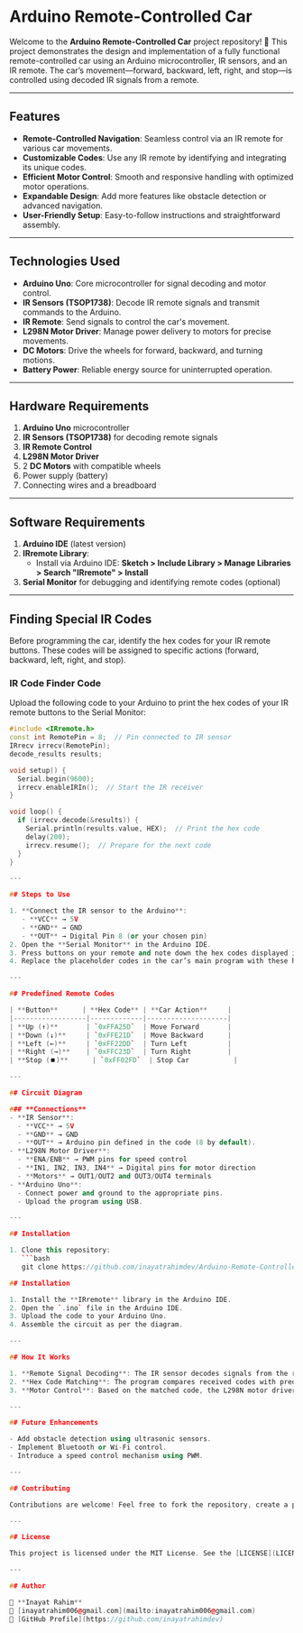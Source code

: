 # **Arduino Remote-Controlled Car**

Welcome to the **Arduino Remote-Controlled Car** project repository! 🚗 This project demonstrates the design and implementation of a fully functional remote-controlled car using an Arduino microcontroller, IR sensors, and an IR remote. The car’s movement—forward, backward, left, right, and stop—is controlled using decoded IR signals from a remote.

---

## **Features**
- **Remote-Controlled Navigation**: Seamless control via an IR remote for various car movements.
- **Customizable Codes**: Use any IR remote by identifying and integrating its unique codes.
- **Efficient Motor Control**: Smooth and responsive handling with optimized motor operations.
- **Expandable Design**: Add more features like obstacle detection or advanced navigation.
- **User-Friendly Setup**: Easy-to-follow instructions and straightforward assembly.

---

## **Technologies Used**
- **Arduino Uno**: Core microcontroller for signal decoding and motor control.
- **IR Sensors (TSOP1738)**: Decode IR remote signals and transmit commands to the Arduino.
- **IR Remote**: Send signals to control the car's movement.
- **L298N Motor Driver**: Manage power delivery to motors for precise movements.
- **DC Motors**: Drive the wheels for forward, backward, and turning motions.
- **Battery Power**: Reliable energy source for uninterrupted operation.

---

## **Hardware Requirements**
1. **Arduino Uno** microcontroller
2. **IR Sensors (TSOP1738)** for decoding remote signals
3. **IR Remote Control**
4. **L298N Motor Driver**
5. 2 **DC Motors** with compatible wheels
6. Power supply (battery)
7. Connecting wires and a breadboard

---

## **Software Requirements**
1. **Arduino IDE** (latest version)
2. **IRremote Library**:
   - Install via Arduino IDE: **Sketch > Include Library > Manage Libraries > Search "IRremote" > Install**
3. **Serial Monitor** for debugging and identifying remote codes (optional)

---

## **Finding Special IR Codes**
Before programming the car, identify the hex codes for your IR remote buttons. These codes will be assigned to specific actions (forward, backward, left, right, and stop).

### **IR Code Finder Code**
Upload the following code to your Arduino to print the hex codes of your IR remote buttons to the Serial Monitor:

```cpp
#include <IRremote.h>
const int RemotePin = 8;  // Pin connected to IR sensor
IRrecv irrecv(RemotePin);
decode_results results;

void setup() {
  Serial.begin(9600);
  irrecv.enableIRIn();  // Start the IR receiver
}

void loop() {
  if (irrecv.decode(&results)) {
    Serial.println(results.value, HEX);  // Print the hex code
    delay(200);
    irrecv.resume();  // Prepare for the next code
  }
}

---

## Steps to Use

1. **Connect the IR sensor to the Arduino**:
   - **VCC** → 5V  
   - **GND** → GND  
   - **OUT** → Digital Pin 8 (or your chosen pin)  
2. Open the **Serial Monitor** in the Arduino IDE.  
3. Press buttons on your remote and note down the hex codes displayed in the Serial Monitor.  
4. Replace the placeholder codes in the car’s main program with these hex codes.

---

## Predefined Remote Codes

| **Button**      | **Hex Code** | **Car Action**     |
|------------------|-------------|--------------------|
| **Up (↑)**       | `0xFFA25D`  | Move Forward       |
| **Down (↓)**     | `0xFFE21D`  | Move Backward      |
| **Left (←)**     | `0xFF22DD`  | Turn Left          |
| **Right (→)**    | `0xFFC23D`  | Turn Right         |
| **Stop (⏹️)**      | `0xFF02FD`  | Stop Car           |

---

## Circuit Diagram

### **Connections**
- **IR Sensor**:
  - **VCC** → 5V  
  - **GND** → GND  
  - **OUT** → Arduino pin defined in the code (8 by default).  
- **L298N Motor Driver**:
  - **ENA/ENB** → PWM pins for speed control  
  - **IN1, IN2, IN3, IN4** → Digital pins for motor direction  
  - **Motors** → OUT1/OUT2 and OUT3/OUT4 terminals  
- **Arduino Uno**:
  - Connect power and ground to the appropriate pins.  
  - Upload the program using USB.  

---

## Installation

1. Clone this repository:  
   ```bash
   git clone https://github.com/inayatrahimdev/Arduino-Remote-Controlled-Car.git

## Installation

1. Install the **IRremote** library in the Arduino IDE.  
2. Open the `.ino` file in the Arduino IDE.  
3. Upload the code to your Arduino Uno.  
4. Assemble the circuit as per the diagram.

---

## How It Works

1. **Remote Signal Decoding**: The IR sensor decodes signals from the remote into hex codes.  
2. **Hex Code Matching**: The program compares received codes with predefined values.  
3. **Motor Control**: Based on the matched code, the L298N motor driver activates the motors to execute the desired action.

---

## Future Enhancements

- Add obstacle detection using ultrasonic sensors.  
- Implement Bluetooth or Wi-Fi control.  
- Introduce a speed control mechanism using PWM.

---

## Contributing

Contributions are welcome! Feel free to fork the repository, create a pull request, or submit issues.

---

## License

This project is licensed under the MIT License. See the [LICENSE](LICENSE) file for details.

---

## Author

👤 **Inayat Rahim**  
📧 [inayatrahim006@gmail.com](mailto:inayatrahim006@gmail.com)  
🔗 [GitHub Profile](https://github.com/inayatrahimdev)
